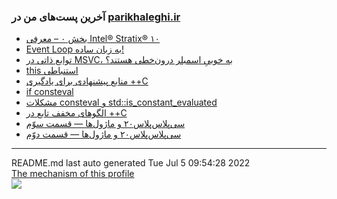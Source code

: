 ### آخرین پست‌های من در [parikhaleghi.ir](https://parikhaleghi.ir)
- [بخش ۰ – معرفی Intel® Stratix® ۱۰](https://parikhaleghi.ir/2022/05/30/0-intel-stratix-10/)
- [Event Loop به زبان ساده!](https://parikhaleghi.ir/2022/05/16/basic-event-loop/)
- [توابع ذاتی در MSVC، به خوبیِ اسمبلر درون‌خطی هستند؟](https://parikhaleghi.ir/2022/04/12/intrinsics/)
- [this استنباطی](https://parikhaleghi.ir/2022/04/06/deducing-this/)
- [منابع پیشنهادی برای یادگیری ++C](https://parikhaleghi.ir/2022/03/13/cc-resources/)
- [if consteval](https://parikhaleghi.ir/2022/02/25/if-consteval/)
- [مشکلات consteval و std::is_constant_evaluated](https://parikhaleghi.ir/2022/02/21/cc-consteval/)
- [الگوهای مخفف تابع در ++C](https://parikhaleghi.ir/2022/02/20/cc-abbreviated-function-templates/)
- [سی‌پلاس‌پلاس۲۰ و ماژول‌ها — قسمت سوّم](https://parikhaleghi.ir/2022/02/15/cc-modules-part-3/)
- [سی‌پلاس‌پلاس۲۰ و ماژول‌ها — قسمت دوّم](https://parikhaleghi.ir/2022/02/15/cc-modules-part-2/)<div align="right">
<hr>
</div>
<div align="left">
README.md last auto generated Tue Jul  5 09:54:28 2022
<br>
<a href="https://parikhaleghi.ir" target="_blank">The mechanism of this profile</a>
</div>
<div align="left">
<a href="https://github.com/PariKhaleghi/PariKhaleghi/actions/workflows/cron.yml"><img src="https://github.com/PariKhaleghi/PariKhaleghi/actions/workflows/cron.yml/badge.svg"></a>
</div>
